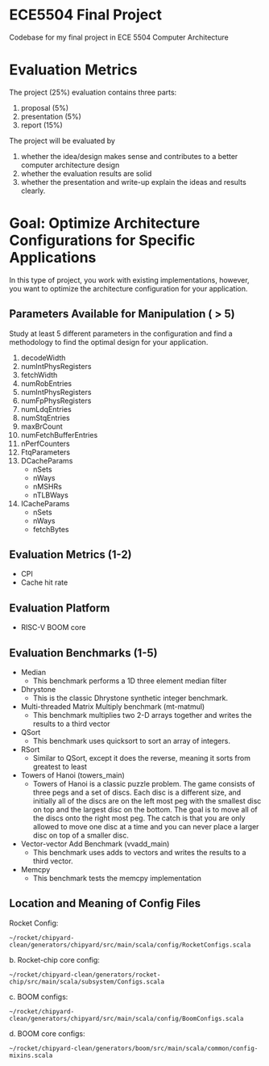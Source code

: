 # ECE5504 Final Project
Codebase for my final project in ECE 5504 Computer Architecture
# Evaluation Metrics 
The project (25%) evaluation contains three parts:
1. proposal (5%)
2. presentation (5%)
3. report (15%)

The project will be evaluated by 
1. whether the idea/design makes sense and contributes to a better
computer architecture design
2. whether the evaluation results are solid
3. whether the presentation and write-up explain the ideas and results clearly.

# Goal: Optimize Architecture Configurations for Specific Applications 
In this type of project, you work with existing implementations, however, you want to optimize the architecture configuration for your application.
## Parameters Available for Manipulation ( > 5)
Study at least 5 different parameters in the configuration and find a methodology to find the optimal design for your application.
1. decodeWidth
2. numIntPhysRegisters
3. fetchWidth
4. numRobEntries
5. numIntPhysRegisters
6. numFpPhysRegisters
7. numLdqEntries
8. numStqEntries
9. maxBrCount
10. numFetchBufferEntries
11. nPerfCounters
12. FtqParameters
13. DCacheParams
    - nSets
    - nWays
    - nMSHRs
    - nTLBWays
15. ICacheParams
    - nSets
    - nWays
    - fetchBytes
## Evaluation Metrics (1-2)
* CPI
* Cache hit rate 
## Evaluation Platform
- RISC-V BOOM core
## Evaluation Benchmarks (1-5)
* Median 
  * This benchmark performs a 1D three element median filter
* Dhrystone 
  * This is the classic Dhrystone synthetic integer benchmark.
* Multi-threaded Matrix Multiply benchmark (mt-matmul) 
  * This benchmark multiplies two 2-D arrays together and writes the results to a third vector
* QSort 
  * This benchmark uses quicksort to sort an array of integers.
* RSort 
  * Similar to QSort, except it does the reverse, meaning it sorts from greatest to least 
* Towers of Hanoi (towers_main) 
  * Towers of Hanoi is a classic puzzle problem. The game consists of three pegs and a set of discs. Each disc is a different size, and initially all of the discs are on the left most peg with the smallest disc on top and the largest disc on the bottom. The goal is to move all of the discs onto the right most peg. The catch is that you are only allowed to move one disc at a time and you can never place a larger disc on top of a smaller disc.
* Vector-vector Add Benchmark (vvadd_main) 
  * This benchmark uses adds to vectors and writes the results to a third vector.
* Memcpy 
  * This benchmark tests the memcpy implementation
## Location and Meaning of Config Files 
Rocket Config:
```
~/rocket/chipyard-clean/generators/chipyard/src/main/scala/config/RocketConfigs.scala
```
b. Rocket-chip core config:
```
~/rocket/chipyard-clean/generators/rocket-chip/src/main/scala/subsystem/Configs.scala
```
c. BOOM configs:
```
~/rocket/chipyard-clean/generators/chipyard/src/main/scala/config/BoomConfigs.scala
```
d. BOOM core configs:
```
~/rocket/chipyard-clean/generators/boom/src/main/scala/common/config-mixins.scala
```
